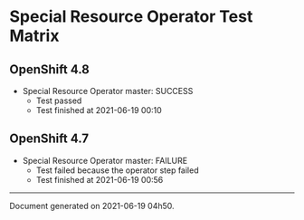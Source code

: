 
Special Resource Operator Test Matrix
=====================================

OpenShift 4.8
-------------

* Special Resource Operator master: SUCCESS
  - Test passed
  - Test finished at 2021-06-19 00:10

OpenShift 4.7
-------------

* Special Resource Operator master: FAILURE
  - Test failed because the operator step failed
  - Test finished at 2021-06-19 00:56


---
Document generated on 2021-06-19 04h50.
